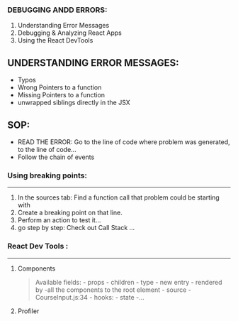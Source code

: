 ### DEBUGGING ANDD ERRORS:

1. Understanding Error Messages
2. Debugging & Analyzing React Apps
3. Using the React DevTools

## UNDERSTANDING ERROR MESSAGES:

- Typos
- Wrong Pointers to a function
- Missing Pointers to a function
- unwrapped siblings directly in the JSX

## SOP:

- READ THE ERROR: Go to the line of code where problem was generated, to the line of code...
- Follow the chain of events

### Using breaking points:

---

1. In the sources tab: Find a function call that problem could be starting with
2. Create a breaking point on that line.
3. Perform an action to test it...
4. go step by step: Check out Call Stack ...

### React Dev Tools :

---

1.  Components
    > Available fields:
        - props
            - children
            - type
            - new entry
        - rendered by
            -all the components to the root element
        - source
            - CourseInput.js:34
        - hooks:
            - state
            -...
2.  Profiler
    >
